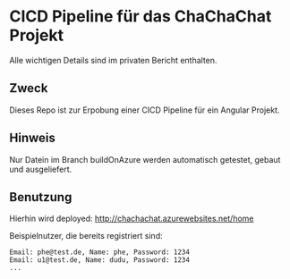 # CICD Pipeline für das ChaChaChat Projekt

Alle wichtigen Details sind im privaten Bericht enthalten.

## Zweck
Dieses Repo ist zur Erpobung einer CICD Pipeline für ein Angular Projekt.

## Hinweis
Nur Datein im Branch buildOnAzure werden automatisch getestet, gebaut und ausgeliefert.
## Benutzung
Hierhin wird deployed: http://chachachat.azurewebsites.net/home

Beispielnutzer, die bereits registriert sind:
```
Email: phe@test.de, Name: phe, Password: 1234
Email: u1@test.de, Name: dudu, Password: 1234
...
```
